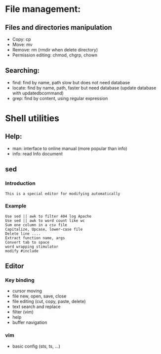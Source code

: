 # File management:
## Files and directories manipulation
* Copy: cp  
* Move: mv
* Remove: rm (rmdir when delete directory)
* Permission editing: chmod, chgrp, chown
## Searching:
* find: find by name, path slow but does not need database
* locate: find by name, path, faster but need database (update database with updatedbcommand)
* grep: find by content, using regular expression

# Shell utilities
## Help:
* man: interface to online manual (more popular than info)
* info: read Info document
## sed
### Introduction
    This is a special editor for modifying automatically
### Example
    Use sed || awk to filter 404 log Apache
    Use sed || awk to word count like wc
    Sum one column in a csv file
    Capitalize, Upcase, lower-case file
    Delete line ....
    Extract function name, args
    Convert tab to space
    word wrapping stimulator
    modify #include 

## Editor
### Key binding
* cursor moving
* file new, open, save, close
* file editing (cut, copy, paste, delete)
* text search and replace
* filter (vim)
* help
* buffer navigation
### vim
* basic config (sts, ts, ...)
